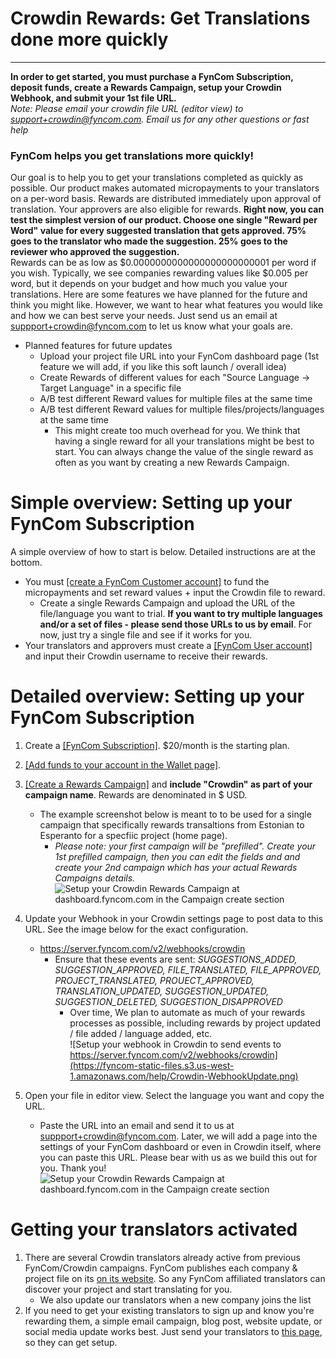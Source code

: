 # Crowdin Rewards: Get Translations done more quickly

--------

**In order to get started, you must purchase a FynCom Subscription, deposit funds, create a Rewards Campaign, setup your Crowdin Webhook, and submit your 1st file URL.** <br>
_Note: Please email your crowdin file URL (editor view) to support+crowdin@fyncom.com. Email us for any other questions or fast help_

### FynCom helps you get translations more quickly! </br>
Our goal is to help you to get your translations completed as quickly as possible. Our product makes automated micropayments to your translators on a per-word basis. Rewards are distributed immediately upon approval of translation. Your approvers are also eligible for rewards. **Right now, you can test the simplest version of our product. Choose one single "Reward per Word" value for every suggested translation that gets approved. 75% goes to the translator who made the suggestion. 25% goes to the reviewer who approved the suggestion.** </br>
Rewards can be as low as $0.0000000000000000000000001 per word if you wish. Typically, we see companies rewarding values like $0.005 per word, but it depends on your budget and how much you value your translations. Here are some features we have planned for the future and think you might like. However, we want to hear what features you would like and how we can best serve your needs. Just send us an email at suppport+crowdin@fyncom.com to let us know what your goals are.

* Planned features for future updates
  * Upload your project file URL into your FynCom dashboard page (1st feature we will add, if you like this soft launch / overall idea)
  * Create Rewards of different values for each "Source Language -> Target Language" in a specific file
  * A/B test different Reward values for multiple files at the same time
  * A/B test different Reward values for multiple files/projects/languages at the same time
    * This might create too much overhead for you. We think that having a single reward for all your translations might be best to start. You can always change the value of the single reward as often as you want by creating a new Rewards Campaign.

# Simple overview: Setting up your FynCom Subscription

A simple overview of how to start is below. Detailed instructions are at the bottom.

* You must <a href="https://fyncom.chargebee.com/hosted_pages/checkout?subscription_items[item_price_id][0]=basic-USD-Monthly&subscription_items[quantity][0]=1" target="_blank">[create a FynCom Customer account]</a> to fund the micropayments and set reward values + input the Crowdin file to reward.
  * Create a single Rewards Campaign and upload the URL of the file/language you want to trial. **If you want to try multiple languages and/or a set of files - please send those URLs to us by email**. For now, just try a single file and see if it works for you. </br>
* Your translators and approvers must create a <a href="https://www.fyncom.com/crowdin-rewards-for-translations-user-setup" target="_blank">[FynCom User account]</a> and input their Crowdin username to receive their rewards.</br>

# Detailed overview: Setting up your FynCom Subscription

1. Create a <a href="https://fyncom.chargebee.com/hosted_pages/checkout?subscription_items[item_price_id][0]=basic-USD-Monthly&subscription_items[quantity][0]=1" target="_blank">[FynCom Subscription]</a>. $20/month is the starting plan.<br>
2. <a href="https://fyncom.chargebee.com/hosted_pages/checkout?subscription_items[item_price_id][0]=basic-USD-Monthly&subscription_items[quantity][0]=1" target="_blank">[Add funds to your account in the Wallet page]</a>.
3. <a href="https://fyncom.chargebee.com/hosted_pages/checkout?subscription_items[item_price_id][0]=basic-USD-Monthly&subscription_items[quantity][0]=1" target="_blank">[Create a Rewards Campaign]</a> and **include "Crowdin" as part of your campaign name**. Rewards are denominated in $ USD.
   * The example screenshot below is meant to to be used for a single campaign that specifically rewards transaltions from Estonian to Esperanto for a specfiic project (home page).
      * _Please note: your first campaign will be "prefilled". Create your 1st prefilled campaign, then you can edit the fields and and create your 2nd campaign which has your actual Rewards Campaigns details._
      ![Setup your Crowdin Rewards Campaign at dashboard.fyncom.com in the Campaign create section](https://fyncom-static-files.s3.us-west-1.amazonaws.com/help/Crowdin-CreateRewardsCampaign.png)

4. Update your Webhook in your Crowdin settings page to post data to this URL. See the image below for the exact configuration.
   * <https://server.fyncom.com/v2/webhooks/crowdin>
      * Ensure that these events are sent: _SUGGESTIONS_ADDED, SUGGESTION_APPROVED, FILE_TRANSLATED, FILE_APPROVED, PROJECT_TRANSLATED, PROUECT_APPROVED, TRANSLATION_UPDATED, SUGGESTION_UPDATED, SUGGESTION_DELETED, SUGGESTION_DISAPPROVED_
         * Over time, We plan to automate as much of your rewards processes as possible, including rewards by project updated / file added / language added, etc.      
   ![Setup your webhook in Crowdin to send events to https://server.fyncom.com/v2/webhooks/crowdin](https://fyncom-static-files.s3.us-west-1.amazonaws.com/help/Crowdin-WebhookUpdate.png)
5. Open your file in editor view. Select the language you want and copy the URL.
   * Paste the URL into an email and send it to us at suppport+crowdin@fyncom.com. Later, we will add a page into the settings of your FynCom dashboard or even in Crowdin itself, where you can paste this URL. Please bear with us as we build this out for you. Thank you!
   ![Setup your Crowdin Rewards Campaign at dashboard.fyncom.com in the Campaign create section](https://fyncom-static-files.s3.us-west-1.amazonaws.com/help/Crowdin-CopyUrlFromEditor.png)

# Getting your translators activated

1. There are several Crowdin translators already active from previous FynCom/Crowdin campaigns. FynCom publishes each company & project file on its [on its website](https://www.fyncom.com/crowdin-rewards-for-translations-user-setup). So any FynCom affiliated translators can discover your project and start translating for you.
   * We also update our translators when a new company joins the list
2. If you need to get your existing translators to sign up and know you're rewarding them, a simple email campaign, blog post, website update, or social media update works best. Just send your translators to [this page](https://www.fyncom.com/crowdin-rewards-for-translations-user-setup), so they can get setup.
